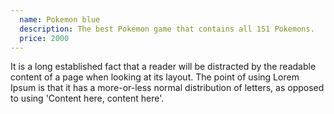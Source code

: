 ```yaml
---
  name: Pokemon blue
  description: The best Pokemon game that contains all 151 Pokemons.
  price: 2000
---
```


It is a long established fact that a reader will be distracted by the readable content of a page when looking at its layout. The point of using Lorem Ipsum is that it has a more-or-less normal distribution of letters, as opposed to using 'Content here, content here'.